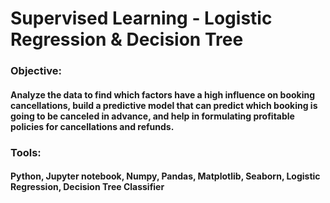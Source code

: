 # Supervised Learning - Logistic Regression & Decision Tree
### Objective:
#### Analyze the data to find which factors have a high influence on booking cancellations, build a predictive model that can predict which booking is going to be canceled in advance, and help in formulating profitable policies for cancellations and refunds.
### Tools:
#### Python, Jupyter notebook, Numpy, Pandas, Matplotlib, Seaborn, Logistic Regression, Decision Tree Classifier

